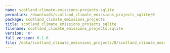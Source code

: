 ```yaml
---
name: scotland-climate-emissions-projects-sqlite
permalink: /downloads/scotland_climate_emissions_projects_sqlite/0
package: scotland_climate_emissions_projects
title: scotland_climate_emissions_projects_sqlite
filename: scotland_climate_emissions_projects.sqlite
version: '0'
full_version: 0.1.0
file: /data/scotland_climate_emissions_projects/0/scotland_climate_emissions_projects.sqlite
---
```


